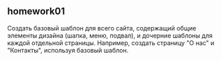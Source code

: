 ## homework01
Создать базовый шаблон для всего сайта, содержащий
общие элементы дизайна (шапка, меню, подвал), и
дочерние шаблоны для каждой отдельной страницы.
Например, создать страницу "О нас" и "Контакты",
используя базовый шаблон.